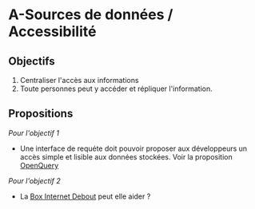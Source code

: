 
A-Sources de données / Accessibilité
===

## Objectifs

1. Centraliser l'accès aux informations
2. Toute personnes peut y accéder et répliquer l'information.

## Propositions

_Pour l'objectif 1_

- Une interface de requéte doit pouvoir proposer aux développeurs un accès simple et lisible aux données stockées.
  Voir la proposition [OpenQuery](OpenQuery)

_Pour l'objectif 2_

- La [Box Internet Debout](https://wiki.nuitdebout.fr/wiki/Box_Internet_Debout) peut elle aider ?

